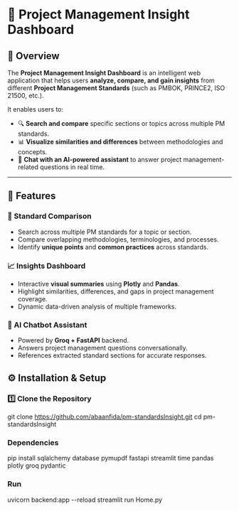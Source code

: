 # 🧠 Project Management Insight Dashboard

## 📘 Overview
The **Project Management Insight Dashboard** is an intelligent web application that helps users **analyze, compare, and gain insights** from different **Project Management Standards** (such as PMBOK, PRINCE2, ISO 21500, etc.).  

It enables users to:
- 🔍 **Search and compare** specific sections or topics across multiple PM standards.  
- 📊 **Visualize similarities and differences** between methodologies and concepts.  
- 🤖 **Chat with an AI-powered assistant** to answer project management-related questions in real time.

---

## 🚀 Features

### 🔎 Standard Comparison
- Search across multiple PM standards for a topic or section.  
- Compare overlapping methodologies, terminologies, and processes.  
- Identify **unique points** and **common practices** across standards.

### 📈 Insights Dashboard
- Interactive **visual summaries** using **Plotly** and **Pandas**.  
- Highlight similarities, differences, and gaps in project management coverage.  
- Dynamic data-driven analysis of multiple frameworks.

### 💬 AI Chatbot Assistant
- Powered by **Groq + FastAPI** backend.  
- Answers project management questions conversationally.  
- References extracted standard sections for accurate responses.


## ⚙️ Installation & Setup

### 1️⃣ Clone the Repository
git clone https://github.com/abaanfida/pm-standardsInsight.git
cd pm-standardsInsight
### Dependencies
pip install sqlalchemy database pymupdf fastapi streamlit time pandas plotly groq pydantic
### Run
uvicorn backend:app --reload
streamlit run Home.py

